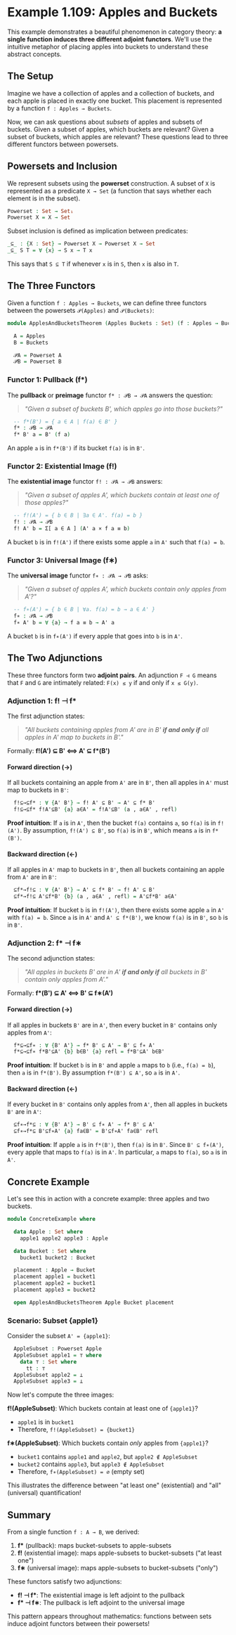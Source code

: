 <!--
```agda
module examples.ApplesAndBuckets where

open import Data.Product using (_×_; _,_; proj₁; proj₂; ∃; Σ-syntax; Σ)
open import Data.Sum using (_⊎_; inj₁; inj₂)
open import Data.Empty using (⊥; ⊥-elim)
open import Relation.Binary.PropositionalEquality using (_≡_; refl)
open import Level using (Level; _⊔_)
```
-->

# Example 1.109: Apples and Buckets

This example demonstrates a beautiful phenomenon in category theory: **a single function induces three different adjoint functors**. We'll use the intuitive metaphor of placing apples into buckets to understand these abstract concepts.

## The Setup

Imagine we have a collection of apples and a collection of buckets, and each apple is placed in exactly one bucket. This placement is represented by a function `f : Apples → Buckets`.

Now, we can ask questions about _subsets_ of apples and subsets of buckets. Given a subset of apples, which buckets are relevant? Given a subset of buckets, which apples are relevant? These questions lead to three different functors between powersets.

## Powersets and Inclusion

We represent subsets using the **powerset** construction. A subset of `X` is represented as a predicate `X → Set` (a function that says whether each element is in the subset).

```agda
Powerset : Set → Set₁
Powerset X = X → Set
```

Subset inclusion is defined as implication between predicates:

```agda
_⊆_ : {X : Set} → Powerset X → Powerset X → Set
_⊆_ S T = ∀ {x} → S x → T x
```

This says that `S ⊆ T` if whenever `x` is in `S`, then `x` is also in `T`.

## The Three Functors

Given a function `f : Apples → Buckets`, we can define three functors between the powersets `𝒫(Apples)` and `𝒫(Buckets)`:

```agda
module ApplesAndBucketsTheorem (Apples Buckets : Set) (f : Apples → Buckets) where

  A = Apples
  B = Buckets

  𝒫A = Powerset A
  𝒫B = Powerset B
```

### Functor 1: Pullback (f\*)

The **pullback** or **preimage** functor `f* : 𝒫B → 𝒫A` answers the question:

> _"Given a subset of buckets B', which apples go into those buckets?"_

```agda
  -- f*(B') = { a ∈ A | f(a) ∈ B' }
  f* : 𝒫B → 𝒫A
  f* B' a = B' (f a)
```

An apple `a` is in `f*(B')` if its bucket `f(a)` is in `B'`.

### Functor 2: Existential Image (f!)

The **existential image** functor `f! : 𝒫A → 𝒫B` answers:

> _"Given a subset of apples A', which buckets contain at least one of those apples?"_

```agda
  -- f!(A') = { b ∈ B | ∃a ∈ A'. f(a) = b }
  f! : 𝒫A → 𝒫B
  f! A' b = Σ[ a ∈ A ] (A' a × f a ≡ b)
```

A bucket `b` is in `f!(A')` if there exists some apple `a` in `A'` such that `f(a) = b`.

### Functor 3: Universal Image (f∗)

The **universal image** functor `f∗ : 𝒫A → 𝒫B` asks:

> _"Given a subset of apples A', which buckets contain only apples from A'?"_

```agda
  -- f∗(A') = { b ∈ B | ∀a. f(a) = b → a ∈ A' }
  f∗ : 𝒫A → 𝒫B
  f∗ A' b = ∀ {a} → f a ≡ b → A' a
```

A bucket `b` is in `f∗(A')` if every apple that goes into `b` is in `A'`.

## The Two Adjunctions

These three functors form two **adjoint pairs**. An adjunction `F ⊣ G` means that `F` and `G` are intimately related: `F(x) ≤ y` if and only if `x ≤ G(y)`.

### Adjunction 1: f! ⊣ f\*

The first adjunction states:

> _"All buckets containing apples from A' are in B' **if and only if** all apples in A' map to buckets in B'."_

Formally: **f!(A') ⊆ B' ⟺ A' ⊆ f\*(B')**

#### Forward direction (→)

If all buckets containing an apple from `A'` are in `B'`, then all apples in `A'` must map to buckets in `B'`:

```agda
  f!⊆→⊆f* : ∀ {A' B'} → f! A' ⊆ B' → A' ⊆ f* B'
  f!⊆→⊆f* f!A'⊆B' {a} a∈A' = f!A'⊆B' (a , a∈A' , refl)
```

**Proof intuition**: If `a` is in `A'`, then the bucket `f(a)` contains `a`, so `f(a)` is in `f!(A')`. By assumption, `f!(A') ⊆ B'`, so `f(a)` is in `B'`, which means `a` is in `f*(B')`.

#### Backward direction (←)

If all apples in `A'` map to buckets in `B'`, then all buckets containing an apple from `A'` are in `B'`:

```agda
  ⊆f*→f!⊆ : ∀ {A' B'} → A' ⊆ f* B' → f! A' ⊆ B'
  ⊆f*→f!⊆ A'⊆f*B' {b} (a , a∈A' , refl) = A'⊆f*B' a∈A'
```

**Proof intuition**: If bucket `b` is in `f!(A')`, then there exists some apple `a` in `A'` with `f(a) = b`. Since `a` is in `A'` and `A' ⊆ f*(B')`, we know `f(a)` is in `B'`, so `b` is in `B'`.

### Adjunction 2: f\* ⊣ f∗

The second adjunction states:

> _"All apples in buckets B' are in A' **if and only if** all buckets in B' contain only apples from A'."_

Formally: **f\*(B') ⊆ A' ⟺ B' ⊆ f∗(A')**

#### Forward direction (→)

If all apples in buckets `B'` are in `A'`, then every bucket in `B'` contains only apples from `A'`:

```agda
  f*⊆→⊆f∗ : ∀ {B' A'} → f* B' ⊆ A' → B' ⊆ f∗ A'
  f*⊆→⊆f∗ f*B'⊆A' {b} b∈B' {a} refl = f*B'⊆A' b∈B'
```

**Proof intuition**: If bucket `b` is in `B'` and apple `a` maps to `b` (i.e., `f(a) = b`), then `a` is in `f*(B')`. By assumption `f*(B') ⊆ A'`, so `a` is in `A'`.

#### Backward direction (←)

If every bucket in `B'` contains only apples from `A'`, then all apples in buckets `B'` are in `A'`:

```agda
  ⊆f∗→f*⊆ : ∀ {B' A'} → B' ⊆ f∗ A' → f* B' ⊆ A'
  ⊆f∗→f*⊆ B'⊆f∗A' {a} fa∈B' = B'⊆f∗A' fa∈B' refl
```

**Proof intuition**: If apple `a` is in `f*(B')`, then `f(a)` is in `B'`. Since `B' ⊆ f∗(A')`, every apple that maps to `f(a)` is in `A'`. In particular, `a` maps to `f(a)`, so `a` is in `A'`.

## Concrete Example

Let's see this in action with a concrete example: three apples and two buckets.

```agda
module ConcreteExample where

  data Apple : Set where
    apple1 apple2 apple3 : Apple

  data Bucket : Set where
    bucket1 bucket2 : Bucket

  placement : Apple → Bucket
  placement apple1 = bucket1
  placement apple2 = bucket1
  placement apple3 = bucket2

  open ApplesAndBucketsTheorem Apple Bucket placement
```

### Scenario: Subset {apple1}

Consider the subset `A' = {apple1}`:

```agda
  AppleSubset : Powerset Apple
  AppleSubset apple1 = ⊤ where
    data ⊤ : Set where
      tt : ⊤
  AppleSubset apple2 = ⊥
  AppleSubset apple3 = ⊥
```

Now let's compute the three images:

**f!(AppleSubset)**: Which buckets contain at least one of `{apple1}`?

- `apple1` is in `bucket1`
- Therefore, `f!(AppleSubset) = {bucket1}`

**f∗(AppleSubset)**: Which buckets contain _only_ apples from `{apple1}`?

- `bucket1` contains `apple1` and `apple2`, but `apple2 ∉ AppleSubset`
- `bucket2` contains `apple3`, but `apple3 ∉ AppleSubset`
- Therefore, `f∗(AppleSubset) = ∅` (empty set)

This illustrates the difference between "at least one" (existential) and "all" (universal) quantification!

## Summary

From a single function `f : A → B`, we derived:

1. **f\*** (pullback): maps bucket-subsets to apple-subsets
2. **f!** (existential image): maps apple-subsets to bucket-subsets ("at least one")
3. **f∗** (universal image): maps apple-subsets to bucket-subsets ("only")

These functors satisfy two adjunctions:

- **f! ⊣ f\***: The existential image is left adjoint to the pullback
- **f\* ⊣ f∗**: The pullback is left adjoint to the universal image

This pattern appears throughout mathematics: functions between sets induce adjoint functors between their powersets!
